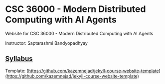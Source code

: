 # CSC 36000 - Modern Distributed Computing with AI Agents

Website for CSC 36000 - Modern Distributed Computing with AI Agents

Instructor: Saptarashmi Bandyopadhyay

[Syllabus](/static_files/Syllabus.pdf)
---

Template: [https://github.com/kazemnejad/jekyll-course-website-template](https://github.com/kazemnejad/jekyll-course-website-template)
